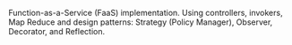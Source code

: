 Function-as-a-Service (FaaS) implementation. Using controllers, invokers, Map Reduce and design patterns: Strategy (Policy Manager), Observer, Decorator, and Reflection.
